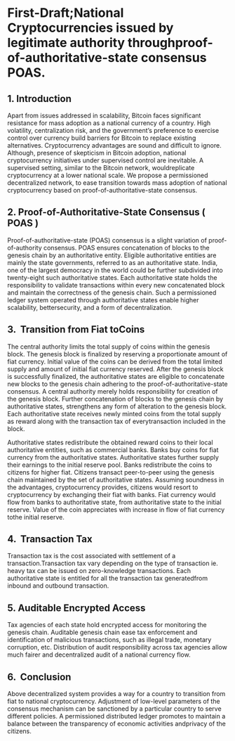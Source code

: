 # First-Draft;​ ​National​ ​Cryptocurrencies​ ​issued​ ​by​ ​legitimate​ ​authority through​ ​proof-of-authoritative-state​ ​consensus​ ​POAS​. 

## 1.​ ​Introduction

Apart from issues addressed in scalability, Bitcoin faces significant resistance for mass adoption as a national currency of a country. High volatility, centralization risk, and the government’s preference to exercise control over currency build barriers for Bitcoin to replace existing alternatives. Cryptocurrency advantages are sound and difficult to ignore. Although, presence of skepticism in Bitcoin adoption, national cryptocurrency initiatives under supervised control are inevitable. A supervised setting, similar​ ​to​ ​the​ ​Bitcoin​ ​network,​ ​would​ ​replicate​ ​cryptocurrency​ ​at​ ​a​ ​lower​ ​national​ ​scale. We propose a permissioned decentralized network, to ease transition towards mass adoption of national cryptocurrency based on proof-of-authoritative-state consensus.

## 2.​ ​​ ​​Proof-of-Authoritative-State​ ​Consensus​ ​(​ ​POAS​ ​)

Proof-of-authoritative-state (POAS) consensus is a slight variation of proof-of-authority consensus. POAS ensures concatenation of blocks to the genesis chain by an authoritative entity. Eligible authoritative entities are mainly the state governments, referred to as an authoritative state. India, one of the largest democracy in the world could be further subdivided into twenty-eight such authoritative states. Each authoritative state holds the responsibility to validate transactions within every new concatenated block and maintain the correctness of the genesis chain. Such a permissioned ledger system operated through authoritative states enable higher scalability,​ ​better​ ​security,​ ​and​ ​a​ ​form​ ​of​ ​decentralization.

## 3.​ ​​ ​​Transition​ ​from​ ​Fiat​ ​to​ ​Coins

The central authority limits the total supply of coins within the genesis block. The genesis block is finalized by reserving a proportionate amount of fiat currency. Initial value of the coins can be derived from the total limited supply and amount of initial fiat currency reserved. After the genesis block is successfully finalized, the authoritative states are eligible to concatenate new blocks to the genesis chain adhering to the proof-of-authoritative-state consensus. A central authority merely holds responsibility for creation of the genesis block. Further concatenation of blocks to the genesis chain by authoritative states, strengthens any form of alteration to the genesis block. Each authoritative state receives newly minted coins from the total supply as reward along with​ ​the​ ​transaction​ ​tax​ ​of​ ​every​ ​transaction​ ​included​ ​in​ ​the​ ​block. 
  
  Authoritative states redistribute the obtained reward coins to their local authoritative entities, such as commercial banks. Banks buy coins for fiat currency from the authoritative states. Authoritative states further supply their earnings to the initial reserve pool. Banks redistribute the coins to citizens for higher fiat. Citizens transact peer-to-peer using the genesis chain maintained by the set of authoritative states. Assuming soundness in the advantages, cryptocurrency provides, citizens would resort to cryptocurrency by exchanging their fiat with banks. Fiat currency would flow from banks to authoritative state, from authoritative state to the initial reserve. Value of the coin​ ​appreciates​ ​with​ ​increase​ ​in​ ​flow​ ​of​ ​fiat​ ​currency​ ​to​ ​the​ ​initial​ ​reserve. 

## 4.​ ​​ ​Transaction​ ​Tax 

Transaction tax is the cost associated with settlement of a transaction.Transaction tax vary depending on the type of transaction ie. heavy tax can be issued on zero-knowledge transactions. Each authoritative state is entitled for all the transaction tax​ ​generated​ ​from​ ​inbound​ ​and​ ​outbound​ ​transaction. 

## 5.​ ​Auditable​ ​Encrypted​ ​Access

  Tax agencies of each state hold encrypted access for monitoring the genesis chain. Auditable genesis chain ease tax enforcement and identification of malicious transactions, such as illegal trade, monetary corruption, etc. Distribution of audit responsibility across tax agencies allow much fairer and decentralized audit of a national currency​ ​flow. 

## 6.​ ​​ ​Conclusion 

  Above decentralized system provides a way for a country to transition from fiat to national cryptocurrency. Adjustment of low-level parameters of the consensus mechanism can be sanctioned by a particular country to serve different policies. A permissioned distributed ledger promotes to maintain a balance between the transparency​ ​of​ ​economic​ ​activities​ ​and​ ​privacy​ ​of​ ​the​ ​citizens.
